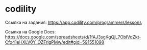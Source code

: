# codility
Ссылка на задания:
https://app.codility.com/programmers/lessons

Ссылка на Google Docs:
https://docs.google.com/spreadsheets/d/1fAJ3sgKgQjL7ObIVdZkt-Cfx41eHXLV0Y_OZFrigPMw/edit#gid=591551098
